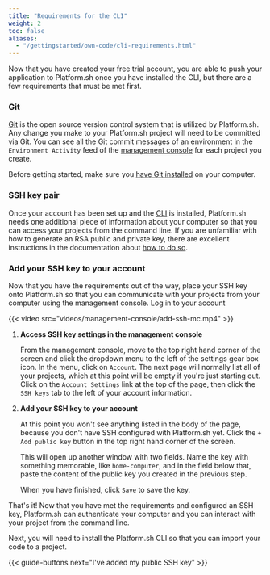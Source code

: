 ```yaml
---
title: "Requirements for the CLI"
weight: 2
toc: false
aliases:
  - "/gettingstarted/own-code/cli-requirements.html"
---
```


Now that you have created your free trial account, you are able to push your application to Platform.sh once you have installed the CLI, but there are a few requirements that must be met first.

### Git

[Git](/development/tools.md#git) is the open source version control system that is utilized by Platform.sh. Any change you make to your Platform.sh project will need to be committed via Git. You can see all the Git commit messages of an environment in the `Environment Activity` feed of the [management console](/administration/web.html) for each project you create.

Before getting started, make sure you [have Git installed](https://git-scm.com/) on your computer.

### SSH key pair

Once your account has been set up and the [CLI](/development/cli.html) is installed, Platform.sh needs one additional piece of information about your computer so that you can access your projects from the command line.
If you are unfamiliar with how to generate an RSA public and private key, there are excellent instructions in the documentation about [how to do so](/development/tools.md#ssh).

### Add your SSH key to your account

Now that you have the requirements out of the way, place your SSH key onto Platform.sh so that you can communicate with your projects from your computer using the management console. Log in to your account

{{< video src="videos/management-console/add-ssh-mc.mp4" >}}

1. **Access SSH key settings in the management console**

    From the management console, move to the top right hand corner of the screen and click the dropdown menu to the left of the settings gear box icon. In the menu, click on `Account`. The next page will normally list all of your projects, which at this point will be empty if you're just starting out.
    Click on the `Account Settings` link at the top of the page, then click the `SSH keys` tab to the left of your account information.

2. **Add your SSH key to your account**

    At this point you won't see anything listed in the body of the page, because you don't have SSH configured with Platform.sh yet. Click the `+ Add public key` button in the top right hand corner of the screen.

    This will open up another window with two fields. Name the key with something memorable, like `home-computer`, and in the field below that, paste the content of the public key you created in the previous step.

    When you have finished, click `Save` to save the key.


That's it! Now that you have met the requirements and configured an SSH key, Platform.sh can authenticate your computer and you can interact with your project from the command line.

Next, you will need to install the Platform.sh CLI so that you can import your code to a project.

{{< guide-buttons next="I've added my public SSH key" >}}
